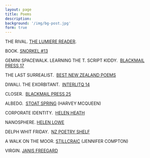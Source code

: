 ```yaml
---
layout: page
title: Poems
description:
background: '/img/bg-post.jpg'
form: true
---
```


THE RIVAL. [THE LUMIERE READER](http://lumiere.net.nz/reader/arts.php/item/2203).   
  
BOOK. [SNORKEL #13](http://snorkel.org.au/013/molloy.html)  
  
GEMINI SPACEWALK. LEARNING THE T. SCRIPT KIDDY.  [BLACKMAIL PRESS 17](http://nzpoetsonline.homestead.com/hm17.html)  
  
THE LAST SURREALIST.  [BEST NEW ZEALAND POEMS](http://nzetc.victoria.ac.nz/iiml/bestnzpoems/BNZP11/t1-g1-t18-body-d1.html)  
  
DIWALI. THE EXORBITANT.  [INTERLITQ 14](http://interlitq.org/issue14/harvey-molloy/job.php)  
  
CLOSER.  [BLACKMAIL PRESS 25​](http://www.blackmailpress.com/HM25.html)  
  
ALBEDO.  [​ STOAT SPRING](http://stoatspring.blogspot.co.nz/2010/12/tuesday-poem-albedo-by-harvey-molloy.html) (HARVEY MCQUEEN)  
  
CORPORATE IDENTITY.  [HELEN HEATH](https://www.helenheath.com/1-jul-2010/tuesday-poem-corporate-identity-harvey-molloy)  
  
NANOSPHERE. [HELEN LOWE](http://helenlowe.info/blog/2010/10/19/tuesday-poem-nanosphere-by-harvey-molloy/)  
  
DELPH WHIT FRIDAY.  [NZ POETRY SHELF](https://nzpoetryshelf.com/2016/04/22/three-poems-from-hoopla-16-helen-jacobs-harvey-molloy-ish-doney/)  
  
A WALK ON THE MOOR. [STILLCRAIC](http://stillcraic.blogspot.co.nz/2015/12/tuesday-poem-walk-on-moor-by-harvey.html) (JENNIFER COMPTON)  
  
​VIRGIN. [JANIS FREEGARD](https://janisfreegard.com/2010/09/06/tuesday-poem-virgin-harvey-molloy/)
